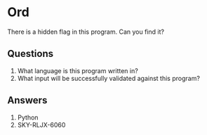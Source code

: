 # Ord
There is a hidden flag in this program. Can you find it?

## Questions
1. What language is this program written in?
2. What input will be successfully validated against this program? 

## Answers
1. Python
2. SKY-RLJX-6060

